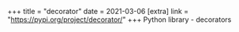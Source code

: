 +++
title = "decorator"
date = 2021-03-06
[extra]
link = "https://pypi.org/project/decorator/"
+++
Python library - decorators

